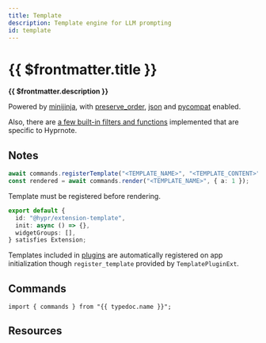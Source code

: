 ```yaml
---
title: Template
description: Template engine for LLM prompting
id: template
---
```


# {{ $frontmatter.title }}

**{{ $frontmatter.description }}**

Powered by [minijinja](https://docs.rs/minijinja/latest/minijinja/), with [preserve_order](https://docs.rs/minijinja/latest/minijinja/index.html#optional-features), [json](https://docs.rs/minijinja/latest/minijinja/index.html#optional-features) and [pycompat](https://docs.rs/minijinja-contrib/latest/minijinja_contrib/pycompat/fn.unknown_method_callback.html) enabled.

Also, there are [a few built-in filters and functions](https://github.com/fastrepl/hypr/tree/main/plugins/template/src/engine.rs) implemented that are specific to Hyprnote.

## Notes

```ts
await commands.registerTemplate("<TEMPLATE_NAME>", "<TEMPLATE_CONTENT>");
const rendered = await commands.render("<TEMPLATE_NAME>", { a: 1 });
```

Template must be registered before rendering. 

```ts
export default {
  id: "@hypr/extension-template",
  init: async () => {},
  widgetGroups: [],
} satisfies Extension;
```

Templates included in [plugins](/plugins/index.md) are automatically registered on app initialization though `register_template` provided by `TemplatePluginExt`.

## Commands

```ts-vue
import { commands } from "{{ typedoc.name }}";
```

<PluginCommands :typedoc="typedoc" />

## Resources

<ul>
  <PluginSourceList :id="$frontmatter.id" />
</ul>

<script setup lang="ts">
  import { useData } from "vitepress";
  import { data } from "../data/typedoc.data.mts";
  const { frontmatter } = useData();
  const typedoc = data[frontmatter.value.id];
</script>
